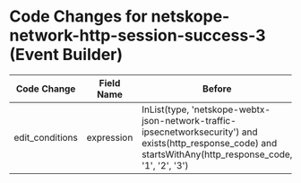 # Code Changes for netskope-network-http-session-success-3 (Event Builder)

| Code Change | Field Name | Before | After |
|-------------|------------|--------|-------|
| edit_conditions | expression | InList(type, 'netskope-webtx-json-network-traffic-ipsecnetworksecurity') and exists(http_response_code) and startsWithAny(http_response_code, '1', '2', '3') | InList(type, 'netskope-webtx-json-network-traffic-ipsecnetworksecurity') and startsWithAny(http_response_code, '1', '2', '3') |